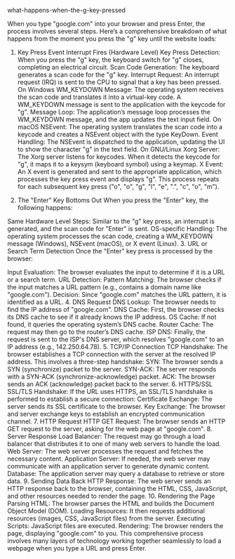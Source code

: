 what-happens-when-the-g-key-pressed

When you type "google.com" into your browser and press Enter, the process involves several steps. Here’s a comprehensive breakdown of what happens from the moment you press the "g" key until the website loads:

1. Key Press Event
Interrupt Fires (Hardware Level)
Key Press Detection: When you press the "g" key, the keyboard switch for "g" closes, completing an electrical circuit.
Scan Code Generation: The keyboard generates a scan code for the "g" key.
Interrupt Request: An interrupt request (IRQ) is sent to the CPU to signal that a key has been pressed.
On Windows
WM_KEYDOWN Message: The operating system receives the scan code and translates it into a virtual-key code. A WM_KEYDOWN message is sent to the application with the keycode for "g".
Message Loop: The application’s message loop processes the WM_KEYDOWN message, and the app updates the text input field.
On macOS
NSEvent: The operating system translates the scan code into a keycode and creates a NSEvent object with the type KeyDown.
Event Handling: The NSEvent is dispatched to the application, updating the UI to show the character "g" in the text field.
On GNU/Linux
Xorg Server: The Xorg server listens for keycodes. When it detects the keycode for "g", it maps it to a keysym (keyboard symbol) using a keymap.
X Event: An X event is generated and sent to the appropriate application, which processes the key press event and displays "g".
This process repeats for each subsequent key press ("o", "o", "g", "l", "e", ".", "c", "o", "m").

2. The "Enter" Key Bottoms Out
When you press the "Enter" key, the following happens:

Same Hardware Level Steps: Similar to the "g" key press, an interrupt is generated, and the scan code for "Enter" is sent.
OS-specific Handling: The operating system processes the scan code, creating a WM_KEYDOWN message (Windows), NSEvent (macOS), or X event (Linux).
3. URL or Search Term Detection
Once the "Enter" key press is processed by the browser:

Input Evaluation: The browser evaluates the input to determine if it is a URL or a search term.
URL Detection:
Pattern Matching: The browser checks if the input matches a URL pattern (e.g., contains a domain name like "google.com").
Decision: Since "google.com" matches the URL pattern, it is identified as a URL.
4. DNS Request
DNS Lookup: The browser needs to find the IP address of "google.com".
DNS Cache: First, the browser checks its DNS cache to see if it already knows the IP address.
OS Cache: If not found, it queries the operating system’s DNS cache.
Router Cache: The request may then go to the router’s DNS cache.
ISP DNS: Finally, the request is sent to the ISP's DNS server, which resolves "google.com" to an IP address (e.g., 142.250.64.78).
5. TCP/IP Connection
TCP Handshake: The browser establishes a TCP connection with the server at the resolved IP address. This involves a three-step handshake:
SYN: The browser sends a SYN (synchronize) packet to the server.
SYN-ACK: The server responds with a SYN-ACK (synchronize-acknowledge) packet.
ACK: The browser sends an ACK (acknowledge) packet back to the server.
6. HTTPS/SSL
SSL/TLS Handshake: If the URL uses HTTPS, an SSL/TLS handshake is performed to establish a secure connection:
Certificate Exchange: The server sends its SSL certificate to the browser.
Key Exchange: The browser and server exchange keys to establish an encrypted communication channel.
7. HTTP Request
HTTP GET Request: The browser sends an HTTP GET request to the server, asking for the web page at "google.com".
8. Server Response
Load Balancer: The request may go through a load balancer that distributes it to one of many web servers to handle the load.
Web Server: The web server processes the request and fetches the necessary content.
Application Server: If needed, the web server may communicate with an application server to generate dynamic content.
Database: The application server may query a database to retrieve or store data.
9. Sending Data Back
HTTP Response: The web server sends an HTTP response back to the browser, containing the HTML, CSS, JavaScript, and other resources needed to render the page.
10. Rendering the Page
Parsing HTML: The browser parses the HTML and builds the Document Object Model (DOM).
Loading Resources: It then requests additional resources (images, CSS, JavaScript files) from the server.
Executing Scripts: JavaScript files are executed.
Rendering: The browser renders the page, displaying "google.com" to you.
This comprehensive process involves many layers of technology working together seamlessly to load a webpage when you type a URL and press Enter.

